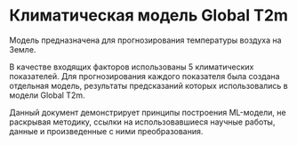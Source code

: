 # Климатическая модель Global T2m
<p>Модель предназначена для прогнозирования температуры воздуха на Земле.</p>
<p>В качестве входящих факторов использованы 5 климатических показателей. Для прогнозирования каждого показателя была создана отдельная модель, результаты предсказаний которых использовались в модели Global T2m.</p>
<p>Данный документ демонстрирует принципы построения ML-модели, не раскрывая методику, ссылки на использовавшиеся научные работы, данные и произведенные с ними преобразования.</p>
